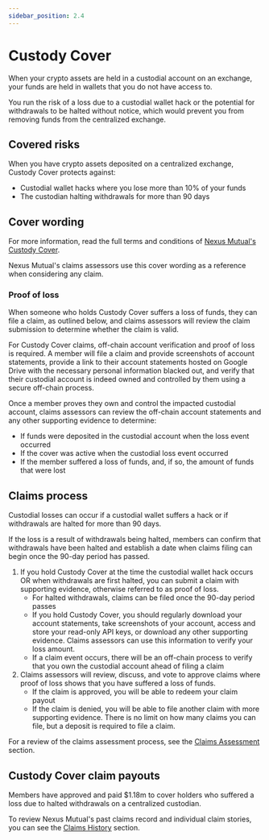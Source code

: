 ```yaml
---
sidebar_position: 2.4
---
```


# Custody Cover

When your crypto assets are held in a custodial account on an exchange, your funds are held in wallets that you do not have access to.

You run the risk of a loss due to a custodial wallet hack or the potential for withdrawals to be halted without notice, which would prevent you from removing funds from the centralized exchange.

## Covered risks

When you have crypto assets deposited on a centralized exchange, Custody Cover protects against:
* Custodial wallet hacks where you lose more than 10% of your funds
* The custodian halting withdrawals for more than 90 days

## Cover wording

For more information, read the full terms and conditions of [Nexus Mutual's Custody Cover](https://nexusmutual.io/pages/CustodyCoverWordingv1.0.pdf).

Nexus Mutual's claims assessors use this cover wording as a reference when considering any claim.

### Proof of loss

When someone who holds Custody Cover suffers a loss of funds, they can file a claim, as outlined below, and claims assessors will review the claim submission to determine whether the claim is valid.

For Custody Cover claims, off-chain account verification and proof of loss is required. A member will file a claim and provide screenshots of account statements, provide a link to their account statements hosted on Google Drive with the necessary personal information blacked out, and verify that their custodial account is indeed owned and controlled by them using a secure off-chain process.

Once a member proves they own and control the impacted custodial account, claims assessors can review the off-chain account statements and any other supporting evidence to determine:
* If funds were deposited in the custodial account when the loss event occurred
* If the cover was active when the custodial loss event occurred
* If the member suffered a loss of funds, and, if so, the amount of funds that were lost

## Claims process

Custodial losses can occur if a custodial wallet suffers a hack or if withdrawals are halted for more than 90 days.

If the loss is a result of withdrawals being halted, members can confirm that withdrawals have been halted and establish a date when claims filing can begin once the 90-day period has passed.

1. If you hold Custody Cover at the time the custodial wallet hack occurs OR when withdrawals are first halted, you can submit a claim with supporting evidence, otherwise referred to as proof of loss.
    * For halted withdrawals, claims can be filed once the 90-day period passes
    * If you hold Custody Cover, you should regularly download your account statements, take screenshots of your account, access and store your read-only API keys, or download any other supporting evidence. Claims assessors can use this information to verify your loss amount.
    * If a claim event occurs, there will be an off-chain process to verify that you own the custodial account ahead of filing a claim
2. Claims assessors will review, discuss, and vote to approve claims where proof of loss shows that you have suffered a loss of funds.
    * If the claim is approved, you will be able to redeem your claim payout
    * If the claim is denied, you will be able to file another claim with more supporting evidence. There is no limit on how many claims you can file, but a deposit is required to file a claim.

For a review of the claims assessment process, see the [Claims Assessment](/protocol/claims-assessment) section.

## Custody Cover claim payouts

Members have approved and paid $1.18m to cover holders who suffered a loss due to halted withdrawals on a centralized custodian.

To review Nexus Mutual's past claims record and individual claim stories, you can see the [Claims History](/overview/claims-history/) section.
